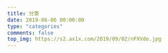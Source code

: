```yaml
---
title: 分类
date: 2019-06-06 00:00:00
type: "categories"
comments: false
top_img: https://s2.ax1x.com/2019/09/02/nPXVde.jpg
---
```

